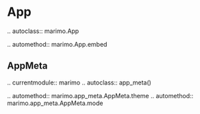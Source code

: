 # App

.. autoclass:: marimo.App

  .. automethod:: marimo.App.embed

## AppMeta

.. currentmodule:: marimo
.. autoclass:: app_meta()

  .. automethod:: marimo.app_meta.AppMeta.theme
  .. automethod:: marimo.app_meta.AppMeta.mode
